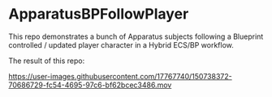 # ApparatusBPFollowPlayer

This repo demonstrates a bunch of Apparatus subjects following a Blueprint controlled / updated player character in a Hybrid ECS/BP workflow.

The result of this repo:

https://user-images.githubusercontent.com/17767740/150738372-70686729-fc54-4695-97c6-bf62bcec3486.mov


